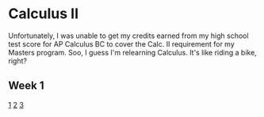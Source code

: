 # Calculus II

Unfortunately, I was unable to get my credits earned from my high school test score for AP Calculus BC to cover the Calc. II requirement for my Masters program. Soo, I guess I'm relearning Calculus. It's like riding a bike, right?

## Week 1

[1](1.md)
[2](2.md)
[3](3.md)
